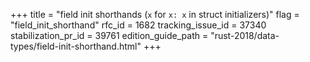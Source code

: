 +++
title = "field init shorthands (`x` for `x: x` in struct initializers)"
flag = "field_init_shorthand"
rfc_id = 1682
tracking_issue_id = 37340
stabilization_pr_id = 39761
edition_guide_path = "rust-2018/data-types/field-init-shorthand.html"
+++
